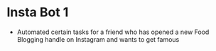 # Insta Bot 1

- Automated certain tasks for a friend who has opened a new Food Blogging handle on Instagram and wants to get famous
